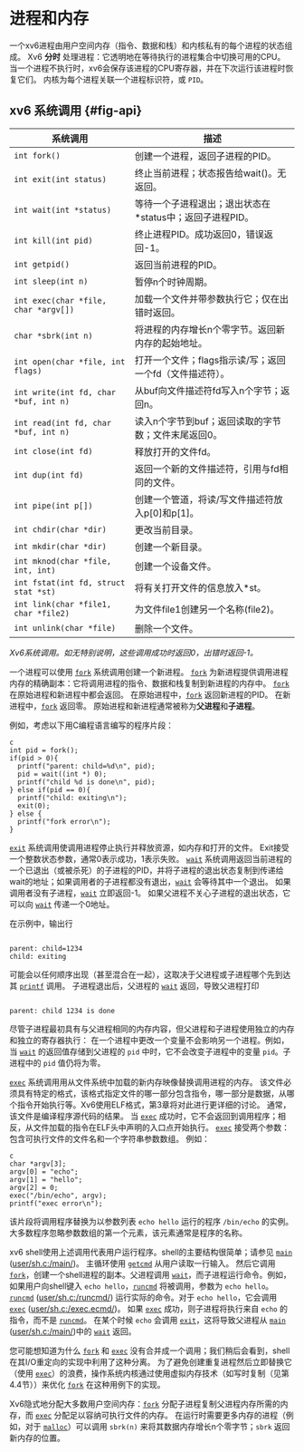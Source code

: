 # 进程和内存

一个xv6进程由用户空间内存（指令、数据和栈）和内核私有的每个进程的状态组成。
Xv6 **分时** 处理进程：它透明地在等待执行的进程集合中切换可用的CPU。
当一个进程不执行时，xv6会保存该进程的CPU寄存器，并在下次运行该进程时恢复它们。
内核为每个进程关联一个进程标识符，或 `PID`。

## xv6 系统调用 {#fig-api}

| 系统调用 | 描述 |
| --- | --- |
| `int fork()` | 创建一个进程，返回子进程的PID。 |
| `int exit(int status)` | 终止当前进程；状态报告给wait()。无返回。 |
| `int wait(int *status)` | 等待一个子进程退出；退出状态在*status中；返回子进程PID。 |
| `int kill(int pid)` | 终止进程PID。成功返回0，错误返回-1。 |
| `int getpid()` | 返回当前进程的PID。 |
| `int sleep(int n)` | 暂停n个时钟周期。 |
| `int exec(char *file, char *argv[])` | 加载一个文件并带参数执行它；仅在出错时返回。 |
| `char *sbrk(int n)` | 将进程的内存增长n个零字节。返回新内存的起始地址。 |
| `int open(char *file, int flags)` | 打开一个文件；flags指示读/写；返回一个fd（文件描述符）。 |
| `int write(int fd, char *buf, int n)` | 从buf向文件描述符fd写入n个字节；返回n。 |
| `int read(int fd, char *buf, int n)` | 读入n个字节到buf；返回读取的字节数；文件末尾返回0。 |
| `int close(int fd)` | 释放打开的文件fd。 |
| `int dup(int fd)` | 返回一个新的文件描述符，引用与fd相同的文件。|
| `int pipe(int p[])` | 创建一个管道，将读/写文件描述符放入p[0]和p[1]。 |
| `int chdir(char *dir)` | 更改当前目录。 |
| `int mkdir(char *dir)` | 创建一个新目录。 |
| `int mknod(char *file, int, int)` | 创建一个设备文件。 |
| `int fstat(int fd, struct stat *st)` | 将有关打开文件的信息放入*st。 |
| `int link(char *file1, char *file2)` | 为文件file1创建另一个名称(file2)。 |
| `int unlink(char *file)` | 删除一个文件。 |

*Xv6系统调用。如无特别说明，这些调用成功时返回0，出错时返回-1。*

一个进程可以使用 [`fork`](/source/xv6-riscv/user/user.h) 系统调用创建一个新进程。
[`fork`](/source/xv6-riscv/user/user.h) 为新进程提供调用进程内存的精确副本：它将调用进程的指令、数据和栈复制到新进程的内存中。
[`fork`](/source/xv6-riscv/user/user.h) 在原始进程和新进程中都会返回。
在原始进程中，[`fork`](/source/xv6-riscv/user/user.h) 返回新进程的PID。
在新进程中，[`fork`](/source/xv6-riscv/user/user.h) 返回零。
原始进程和新进程通常被称为**父进程**和**子进程**。

例如，考虑以下用C编程语言编写的程序片段：


```
c
int pid = fork();
if(pid > 0){
  printf("parent: child=%d\n", pid);
  pid = wait((int *) 0);
  printf("child %d is done\n", pid);
} else if(pid == 0){
  printf("child: exiting\n");
  exit(0);
} else {
  printf("fork error\n");
}

```


[`exit`](/source/xv6-riscv/kernel/defs.h) 系统调用使调用进程停止执行并释放资源，如内存和打开的文件。
Exit接受一个整数状态参数，通常0表示成功，1表示失败。
[`wait`](/source/xv6-riscv/user/user.h) 系统调用返回当前进程的一个已退出（或被杀死）的子进程的PID，并将子进程的退出状态复制到传递给wait的地址；如果调用者的子进程都没有退出，[`wait`](/source/xv6-riscv/user/user.h) 会等待其中一个退出。
如果调用者没有子进程，[`wait`](/source/xv6-riscv/user/user.h) 立即返回-1。
如果父进程不关心子进程的退出状态，它可以向 [`wait`](/source/xv6-riscv/user/user.h) 传递一个0地址。

在示例中，输出行

```

parent: child=1234
child: exiting

```

可能会以任何顺序出现（甚至混合在一起），这取决于父进程或子进程哪个先到达其 [`printf`](/source/xv6-riscv/user/printf.c) 调用。
子进程退出后，父进程的 [`wait`](/source/xv6-riscv/user/user.h) 返回，导致父进程打印

```

parent: child 1234 is done

```

尽管子进程最初具有与父进程相同的内存内容，但父进程和子进程使用独立的内存和独立的寄存器执行：
在一个进程中更改一个变量不会影响另一个进程。例如，当 [`wait`](/source/xv6-riscv/user/user.h) 的返回值存储到父进程的 `pid` 中时，它不会改变子进程中的变量 `pid`。子进程中的 `pid` 值仍将为零。

[`exec`](/source/xv6-riscv/user/user.h) 系统调用用从文件系统中加载的新内存映像替换调用进程的内存。
该文件必须具有特定的格式，该格式指定文件的哪一部分包含指令，哪一部分是数据，从哪个指令开始执行等。Xv6使用ELF格式，第3章将对此进行更详细的讨论。
通常，该文件是编译程序源代码的结果。
当 [`exec`](/source/xv6-riscv/user/user.h) 成功时，它不会返回到调用程序；相反，从文件加载的指令在ELF头中声明的入口点开始执行。
[`exec`](/source/xv6-riscv/user/user.h) 接受两个参数：包含可执行文件的文件名和一个字符串参数数组。
例如：

```
c
char *argv[3];
argv[0] = "echo";
argv[1] = "hello";
argv[2] = 0;
exec("/bin/echo", argv);
printf("exec error\n");

```

该片段将调用程序替换为以参数列表 `echo hello` 运行的程序 `/bin/echo` 的实例。
大多数程序忽略参数数组的第一个元素，该元素通常是程序的名称。

xv6 shell使用上述调用代表用户运行程序。shell的主要结构很简单；请参见 [`main`](/source/xv6-riscv/user/zombie.c) ([user/sh.c:/main/](https://github.com/mit-pdos/xv6-riscv/blob/riscv/user/sh.c))。
主循环使用 [`getcmd`](/source/xv6-riscv/user/sh.c) 从用户读取一行输入。
然后它调用 [`fork`](/source/xv6-riscv/user/user.h)，创建一个shell进程的副本。父进程调用 [`wait`](/source/xv6-riscv/user/user.h)，而子进程运行命令。例如，如果用户向shell键入 `echo hello`，[`runcmd`](/source/xv6-riscv/user/sh.c) 将被调用，参数为 `echo hello`。
[`runcmd`](/source/xv6-riscv/user/sh.c) ([user/sh.c:/runcmd/](https://github.com/mit-pdos/xv6-riscv/blob/riscv/user/sh.c)) 运行实际的命令。对于 `echo hello`，它会调用 [`exec`](/source/xv6-riscv/user/user.h) ([user/sh.c:/exec.ecmd/](https://github.com/mit-pdos/xv6-riscv/blob/riscv/user/sh.c))。
如果 [`exec`](/source/xv6-riscv/user/user.h) 成功，则子进程将执行来自 `echo` 的指令，而不是 [`runcmd`](/source/xv6-riscv/user/sh.c)。
在某个时候 `echo` 会调用 [`exit`](/source/xv6-riscv/kernel/defs.h)，这将导致父进程从 [`main`](/source/xv6-riscv/user/zombie.c) ([user/sh.c:/main/](https://github.com/mit-pdos/xv6-riscv/blob/riscv/user/sh.c))中的 [`wait`](/source/xv6-riscv/user/user.h) 返回。

您可能想知道为什么 [`fork`](/source/xv6-riscv/user/user.h) 和 [`exec`](/source/xv6-riscv/user/user.h) 没有合并成一个调用；我们稍后会看到，shell在其I/O重定向的实现中利用了这种分离。
为了避免创建重复进程然后立即替换它（使用 [`exec`](/source/xv6-riscv/user/user.h)）的浪费，操作系统内核通过使用虚拟内存技术（如写时复制（见第4.4节））来优化 [`fork`](/source/xv6-riscv/user/user.h) 在这种用例下的实现。

Xv6隐式地分配大多数用户空间内存：[`fork`](/source/xv6-riscv/user/user.h) 分配子进程复制父进程内存所需的内存，而 [`exec`](/source/xv6-riscv/user/user.h) 分配足以容纳可执行文件的内存。
在运行时需要更多内存的进程（例如，对于 [`malloc`](/source/xv6-riscv/user/umalloc.c)）可以调用 `sbrk(n)` 来将其数据内存增长n个零字节；`sbrk` 返回新内存的位置。